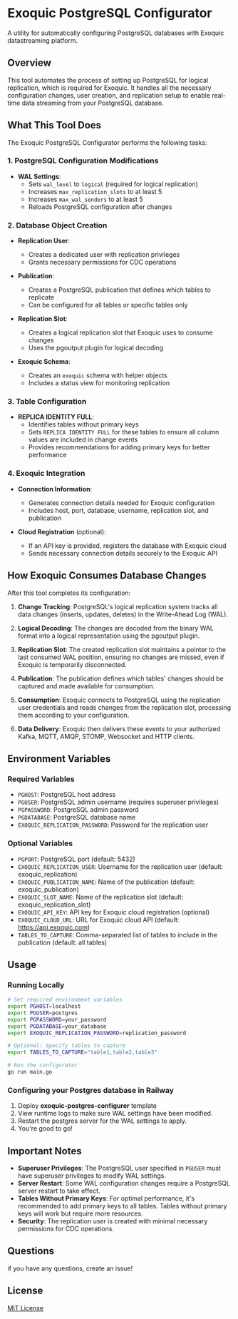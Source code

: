 # Exoquic PostgreSQL Configurator

A utility for automatically configuring PostgreSQL databases with Exoquic datastreaming platform.

## Overview

This tool automates the process of setting up PostgreSQL for logical replication, which is required for Exoquic. It handles all the necessary configuration changes, user creation, and replication setup to enable real-time data streaming from your PostgreSQL database.

## What This Tool Does

The Exoquic PostgreSQL Configurator performs the following tasks:

### 1. PostgreSQL Configuration Modifications

- **WAL Settings**: 
  - Sets `wal_level` to `logical` (required for logical replication)
  - Increases `max_replication_slots` to at least 5
  - Increases `max_wal_senders` to at least 5
  - Reloads PostgreSQL configuration after changes

### 2. Database Object Creation

- **Replication User**:
  - Creates a dedicated user with replication privileges
  - Grants necessary permissions for CDC operations

- **Publication**:
  - Creates a PostgreSQL publication that defines which tables to replicate
  - Can be configured for all tables or specific tables only

- **Replication Slot**:
  - Creates a logical replication slot that Exoquic uses to consume changes
  - Uses the pgoutput plugin for logical decoding

- **Exoquic Schema**:
  - Creates an `exoquic` schema with helper objects
  - Includes a status view for monitoring replication

### 3. Table Configuration

- **REPLICA IDENTITY FULL**:
  - Identifies tables without primary keys
  - Sets `REPLICA IDENTITY FULL` for these tables to ensure all column values are included in change events
  - Provides recommendations for adding primary keys for better performance

### 4. Exoquic Integration

- **Connection Information**:
  - Generates connection details needed for Exoquic configuration
  - Includes host, port, database, username, replication slot, and publication

- **Cloud Registration** (optional):
  - If an API key is provided, registers the database with Exoquic cloud
  - Sends necessary connection details securely to the Exoquic API

## How Exoquic Consumes Database Changes

After this tool completes its configuration:

1. **Change Tracking**: PostgreSQL's logical replication system tracks all data changes (inserts, updates, deletes) in the Write-Ahead Log (WAL).

2. **Logical Decoding**: The changes are decoded from the binary WAL format into a logical representation using the pgoutput plugin.

3. **Replication Slot**: The created replication slot maintains a pointer to the last consumed WAL position, ensuring no changes are missed, even if Exoquic is temporarily disconnected.

4. **Publication**: The publication defines which tables' changes should be captured and made available for consumption.

5. **Consumption**: Exoquic connects to PostgreSQL using the replication user credentials and reads changes from the replication slot, processing them according to your configuration.

6. **Data Delivery**: Exoquic then delivers these events to your authorized Kafka, MQTT, AMQP, STOMP, Websocket and HTTP clients.

## Environment Variables

### Required Variables

- `PGHOST`: PostgreSQL host address
- `PGUSER`: PostgreSQL admin username (requires superuser privileges)
- `PGPASSWORD`: PostgreSQL admin password
- `PGDATABASE`: PostgreSQL database name
- `EXOQUIC_REPLICATION_PASSWORD`: Password for the replication user

### Optional Variables

- `PGPORT`: PostgreSQL port (default: 5432)
- `EXOQUIC_REPLICATION_USER`: Username for the replication user (default: exoquic_replication)
- `EXOQUIC_PUBLICATION_NAME`: Name of the publication (default: exoquic_publication)
- `EXOQUIC_SLOT_NAME`: Name of the replication slot (default: exoquic_replication_slot)
- `EXOQUIC_API_KEY`: API key for Exoquic cloud registration (optional)
- `EXOQUIC_CLOUD_URL`: URL for Exoquic cloud API (default: https://api.exoquic.com)
- `TABLES_TO_CAPTURE`: Comma-separated list of tables to include in the publication (default: all tables)

## Usage

### Running Locally

```bash
# Set required environment variables
export PGHOST=localhost
export PGUSER=postgres
export PGPASSWORD=your_password
export PGDATABASE=your_database
export EXOQUIC_REPLICATION_PASSWORD=replication_password

# Optional: Specify tables to capture
export TABLES_TO_CAPTURE="table1,table2,table3"

# Run the configurator
go run main.go
```

### Configuring your Postgres database in Railway

1. Deploy **exoquic-postgres-configurer** template
2. View runtime logs to make sure WAL settings have been modified.
3. Restart the postgres server for the WAL settings to apply.
4. You're good to go!

## Important Notes

- **Superuser Privileges**: The PostgreSQL user specified in `PGUSER` must have superuser privileges to modify WAL settings.
- **Server Restart**: Some WAL configuration changes require a PostgreSQL server restart to take effect.
- **Tables Without Primary Keys**: For optimal performance, it's recommended to add primary keys to all tables. Tables without primary keys will work but require more resources.
- **Security**: The replication user is created with minimal necessary permissions for CDC operations.

## Questions
if you have any questions, create an issue!

## License

[MIT License](LICENSE)
